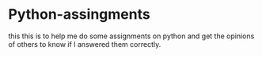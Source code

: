 # Python-assingments
this this is to help me do some assignments on python and get the opinions of others to know if I answered them correctly.
